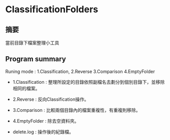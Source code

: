 ClassificationFolders
=======================

摘要
------

當前目錄下檔案整理小工具

Program summary
-----------------

Runing mode : 1.Classification, 2.Reverse 3.Comparison 4.EmptyFolder

* 1.Classification : 整理所設定的目錄依照副檔名去劃分到個別目錄下，並移除相同的檔案。

* 2.Reverse : 反向Classification操作。

* 3.Comparison : 比較兩個目錄內的檔案重複性，有重複則移除。

* 4.EmptyFolder : 除去空資料夾。

* delete.log : 操作後的紀錄檔。

